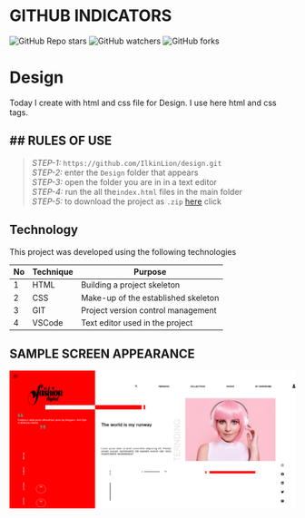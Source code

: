 # GITHUB INDICATORS

![GitHub Repo stars](https://img.shields.io/github/stars/IlkinLion/design?style=for-the-badge)
![GitHub watchers](https://img.shields.io/github/watchers/IlkinLion/design?style=for-the-badge)
![GitHub forks](https://img.shields.io/github/forks/IlkinLion/design?style=for-the-badge)

  # Design

Today I create with html and css file for Design. I use here html and css tags. 
## ## RULES OF USE

> *STEP-1:* `https://github.com/IlkinLion/design.git` <br/>
> *STEP-2:*  enter the `Design` folder that appears <br/>
> *STEP-3:*  open the folder you are in in a text editor <br/>
> *STEP-4:*  run the  all the`index.html` files in the main folder <br/>
> *STEP-5:*  to download the project as `.zip`  [here](https://github.com/cavidsuleyman/Ballon-Game/archive/refs/heads/master.zip) click <br/>


## Technology

This project was developed using the following technologies

| No | Technique | Purpose |
| - | ---------- | --------------------- |
| 1 | HTML | Building a project skeleton |
| 2 | CSS |  Make-up of the established skeleton |
| 3 | GIT |  Project version control management |
| 4 | VSCode | Text editor used in the project |


## SAMPLE SCREEN APPEARANCE

![There was a screenshot here](./screen3.PNG)
